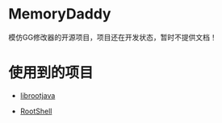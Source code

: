 # MemoryDaddy

模仿GG修改器的开源项目，项目还在开发状态，暂时不提供文档！

# 使用到的项目

- [librootjava](https://github.com/Chainfire/librootjava)
  
- [RootShell](https://github.com/Stericson/RootShell)

